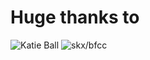 # Huge thanks to

![Katie Ball](https://gist.github.com/roachhd/dce54bec8ba55fb17d3a)
![skx/bfcc](https://github.com/skx/bfcc)
